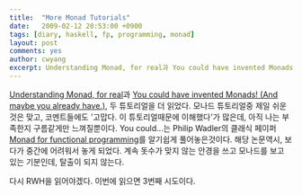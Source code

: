 ```yaml
---
title:  "More Monad Tutorials"
date:   2009-02-12 20:53:00 +0900
tags: [diary, haskell, fp, programming, monad]
layout: post
comments: yes
author: cwyang
excerpt: Understanding Monad, for real과 You could have invented Monads! (And maybe you already have.), 두 튜토리얼을 더 읽었다.
---
```

[Understanding Monad, for real](http://kawagner.blogspot.com/2007/02/understanding-monads-for-real.html)과
[You could have invented Monads! (And maybe you already have.)](http://blog.sigfpe.com/2006/08/you-could-have-invented-monads-and.html),
두 튜토리얼을 더 읽었다. 모나드 튜토리얼중 제일 쉬운것은 맞고,
코멘트들에도 '고맙다. 이 튜토리얼때문에 이해했다'가 많은데, 아직 나는 부족한지 구름같게만 느껴질뿐이다.
You could...는 Philip Wadler의 클래식 페이퍼
[Monad for functional programming](http://homepages.inf.ed.ac.uk/wadler/papers/marktoberdorf/baastad.pdf)를
알기쉽게 풀어놓은것이다. 해당 논문역시, 보다가 중간에 어려워서 놓게 되었다. 계속 돗수가 맞지 않는 안경을 쓰고 모나드를 보고 있는 기분인데, 탈출이 되지 않는다.  
  
다시 RWH을 읽어야겠다. 이번에 읽으면 3번째 시도이다.
